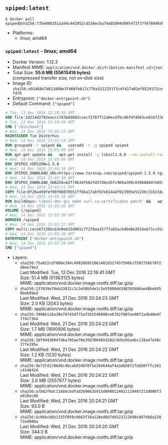 ## `spiped:latest`

```console
$ docker pull spiped@sha256:735e086351a164c442952cd326ecba74a02084d995473737f678046d993fae9f
```

-	Platforms:
	-	linux; amd64

### `spiped:latest` - linux; amd64

-	Docker Version: 1.12.3
-	Manifest MIME: `application/vnd.docker.distribution.manifest.v2+json`
-	Total Size: **55.6 MB (55615418 bytes)**  
	(compressed transfer size, not on-disk size)
-	Image ID: `sha256:e9148847d621008e3f460fb817c776a5212251f3cdf417a02ef8529172cefd70`
-	Entrypoint: `["docker-entrypoint.sh"]`
-	Default Command: `["spiped"]`

```dockerfile
# Tue, 13 Dec 2016 22:10:59 GMT
ADD file:1d214d2782eaccc743b8d683ccecf2f87f12a0ecdfbcd6fdf4943ce616f23870 in / 
# Tue, 13 Dec 2016 22:10:59 GMT
CMD ["/bin/bash"]
# Wed, 14 Dec 2016 23:02:53 GMT
MAINTAINER Tim Düsterhus
# Wed, 14 Dec 2016 23:02:54 GMT
RUN groupadd -r spiped &&	useradd -r -g spiped spiped
# Wed, 14 Dec 2016 23:03:09 GMT
RUN apt-get update &&	apt-get install -y libssl1.0.0 --no-install-recommends &&	rm -rf /var/lib/apt/lists/*
# Wed, 14 Dec 2016 23:03:09 GMT
ENV SPIPED_VERSION=1.5.0
# Wed, 14 Dec 2016 23:03:10 GMT
ENV SPIPED_DOWNLOAD_URL=https://www.tarsnap.com/spiped/spiped-1.5.0.tgz
# Wed, 14 Dec 2016 23:03:10 GMT
ENV SPIPED_DOWNLOAD_SHA256=b2f74b34fb62fd37d6e2bfc969a209c039b88847e853a49e91768dec625facd7
# Wed, 14 Dec 2016 23:03:11 GMT
COPY file:0f26a499fef90f06070551ff66a17abfb7e814a4f023905e52236c31b216a7bb in /0001-Fix-docker-stop-issue.patch 
# Wed, 14 Dec 2016 23:03:35 GMT
RUN buildDeps='libssl-dev gcc make curl ca-certificates patch' &&	apt-get update && apt-get install -y $buildDeps --no-install-recommends &&	rm -rf /var/lib/apt/lists/* &&	curl -fsSL "$SPIPED_DOWNLOAD_URL" -o spiped.tar.gz &&	echo "$SPIPED_DOWNLOAD_SHA256 spiped.tar.gz" |sha256sum -c - &&	mkdir -p /usr/local/src/spiped &&	tar xzf "spiped.tar.gz" -C /usr/local/src/spiped --strip-components=1 &&	rm "spiped.tar.gz" &&	patch -p1 -d /usr/local/src/spiped/ < /0001-Fix-docker-stop-issue.patch &&	make -C /usr/local/src/spiped &&	make -C /usr/local/src/spiped install &&	rm -rf /usr/local/src/spiped &&	apt-get purge -y --auto-remove $buildDeps
# Wed, 14 Dec 2016 23:03:36 GMT
VOLUME [/spiped]
# Wed, 14 Dec 2016 23:03:36 GMT
WORKDIR /spiped
# Wed, 14 Dec 2016 23:03:37 GMT
COPY multi:cece67136bcb3e9eb15d965c7f2f0aa1577fa83acbd640e2016eb71cc01e0cfa in /usr/local/bin/ 
# Wed, 14 Dec 2016 23:03:38 GMT
ENTRYPOINT ["docker-entrypoint.sh"]
# Wed, 14 Dec 2016 23:03:38 GMT
CMD ["spiped"]
```

-	Layers:
	-	`sha256:75a822cd7888e394c49828b951061402d31745f596b1f502758570f2d0ee79e2`  
		Last Modified: Tue, 13 Dec 2016 22:16:41 GMT  
		Size: 51.4 MB (51363125 bytes)  
		MIME: application/vnd.docker.image.rootfs.diff.tar.gzip
	-	`sha256:237839e70eb23031c1c2e58b54e1c5e55890dd198765b86ae48be8450beb89ed`  
		Last Modified: Wed, 21 Dec 2016 20:24:23 GMT  
		Size: 2.0 KB (2043 bytes)  
		MIME: application/vnd.docker.image.rootfs.diff.tar.gzip
	-	`sha256:3998b116a30e70745d775af2b5546990ce6782f007ae90f2adb40edf7741f3b4`  
		Last Modified: Wed, 21 Dec 2016 20:24:23 GMT  
		Size: 1.7 MB (1690906 bytes)  
		MIME: application/vnd.docker.image.rootfs.diff.tar.gzip
	-	`sha256:10f94430947d6a795ae70e3507064654282c9d5e95adbc118a47e58c37fe295e`  
		Last Modified: Wed, 21 Dec 2016 20:24:22 GMT  
		Size: 1.2 KB (1230 bytes)  
		MIME: application/vnd.docker.image.rootfs.diff.tar.gzip
	-	`sha256:9e73fd170640c46cab8348f0f5e264644af4a3db56f2fdd50fffc261c414842d`  
		Last Modified: Wed, 21 Dec 2016 20:24:22 GMT  
		Size: 2.6 MB (2557677 bytes)  
		MIME: application/vnd.docker.image.rootfs.diff.tar.gzip
	-	`sha256:a7b62f6dc116b8cbdfad2690635915d0988124921119407213d006f3e810ec86`  
		Last Modified: Wed, 21 Dec 2016 20:24:21 GMT  
		Size: 93.0 B  
		MIME: application/vnd.docker.image.rootfs.diff.tar.gzip
	-	`sha256:6c06bcb6b1325f0f0c9663f39a128ed6d7db523212690c087db8a228f2ed900a`  
		Last Modified: Wed, 21 Dec 2016 20:24:20 GMT  
		Size: 344.0 B  
		MIME: application/vnd.docker.image.rootfs.diff.tar.gzip
